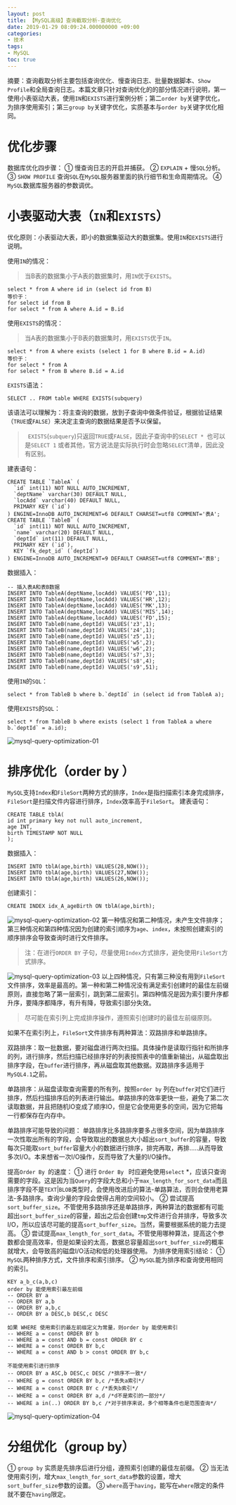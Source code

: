 ```yaml
---
layout: post
title: 【MySQL高级】查询截取分析-查询优化
date: 2019-01-29 08:09:24.000000000 +09:00
categories:
- 技术
tags:
- MySQL
toc: true
---
```


摘要：查询截取分析主要包括查询优化、慢查询日志、批量数据脚本、`Show Profile`和全局查询日志。本篇文章只针对查询优化的的部分情况进行说明，第一使用小表驱动大表，使用`IN`和`EXISTS`进行案例分析；第二`order by`关键字优化，为排序使用索引；第三`group by`关键字优化，实质基本与`order by`关键字优化相同。

# 优化步骤

数据库优化四步骤：
① 慢查询日志的开启并捕获。
② `EXPLAIN` + 慢`SQL`分析。
③ `SHOW PROFILE` 查询`SQL`在`MySQL`服务器里面的执行细节和生命周期情况。
④ `MySQL`数据库服务器的参数调优。

# 小表驱动大表（`IN`和`EXISTS`）

优化原则：小表驱动大表，即小的数据集驱动大的数据集。使用`IN`和`EXISTS`进行说明。

使用`IN`的情况：

> 当B表的数据集小于A表的数据集时，用`IN`优于`EXISTS`。

```
select * from A where id in (select id from B)
等价于：
for select id from B
for select * from A where A.id = B.id
```

使用`EXISTS`的情况：

> 当A表的数据集小于B表的数据集时，用`EXISTS`优于`IN`。

```
select * from A where exists (select 1 for B where B.id = A.id)
等价于：
for select * from A
for select * from B where B.id = A.id
```

`EXISTS`语法：

```
SELECT .. FROM table WHERE EXISTS(subquery)
```

该语法可以理解为：将主查询的数据，放到子查询中做条件验证，根据验证结果（`TRUE`或`FALSE`）来决定主查询的数据结果是否予以保留。

> ` EXISTS`(`subquery`)只返回`TRUE`或`FALSE`，因此子查询中的`SELECT * `也可以是`SELECT 1` 或者其他，官方说法是实际执行时会忽略`SELECT`清单，因此没有区别。

建表语句：

```
CREATE TABLE `TableA` (
  `id` int(11) NOT NULL AUTO_INCREMENT,
  `deptName` varchar(30) DEFAULT NULL,
  `locAdd` varchar(40) DEFAULT NULL,
  PRIMARY KEY (`id`)
) ENGINE=InnoDB AUTO_INCREMENT=6 DEFAULT CHARSET=utf8 COMMENT='表A';
CREATE TABLE `TableB` (
  `id` int(11) NOT NULL AUTO_INCREMENT,
  `name` varchar(20) DEFAULT NULL,
  `deptId` int(11) DEFAULT NULL,
  PRIMARY KEY (`id`),
  KEY `fk_dept_id` (`deptId`)
) ENGINE=InnoDB AUTO_INCREMENT=9 DEFAULT CHARSET=utf8 COMMENT='表B';
```

数据插入：

```
-- 插入表A和表B数据
INSERT INTO TableA(deptName,locAdd) VALUES('PD',11);
INSERT INTO TableA(deptName,locAdd) VALUES('HR',12);
INSERT INTO TableA(deptName,locAdd) VALUES('MK',13);
INSERT INTO TableA(deptName,locAdd) VALUES('MIS',14);
INSERT INTO TableA(deptName,locAdd) VALUES('FD',15);
INSERT INTO TableB(name,deptId) VALUES('z3',1);
INSERT INTO TableB(name,deptId) VALUES('z4',1);
INSERT INTO TableB(name,deptId) VALUES('z5',1);
INSERT INTO TableB(name,deptId) VALUES('w5',2);
INSERT INTO TableB(name,deptId) VALUES('w6',2);
INSERT INTO TableB(name,deptId) VALUES('s7',3);
INSERT INTO TableB(name,deptId) VALUES('s8',4);
INSERT INTO TableB(name,deptId) VALUES('s9',51);
```

使用`IN`的`SQL`：

```
select * from TableB b where b.`deptId` in (select id from TableA a);
```

使用`EXISTS`的`SQL`：

```
select * from TableB b where exists (select 1 from TableA a where b.`deptId` = a.id);
```
![mysql-query-optimization-01](https://github.com/LensXiong/hexo_source_code/blob/master/img/technology/2019/mysql-query-optimization/01.jpg?raw=true)

# 排序优化（order by ）
`MySQL`支持`Index`和`FileSort`两种方式的排序，`Index`是指扫描索引本身完成排序，`FileSort`是扫描文件内容进行排序，`Index`效率高于`FileSort`。
建表语句：
```
CREATE TABLE tblA(
id int primary key not null auto_increment,
age INT,
birth TIMESTAMP NOT NULL
);
```
数据插入：
```
INSERT INTO tblA(age,birth) VALUES(28,NOW());
INSERT INTO tblA(age,birth) VALUES(27,NOW());
INSERT INTO tblA(age,birth) VALUES(26,NOW());
```
创建索引：
```
CREATE INDEX idx_A_ageBirth ON tblA(age,birth);
```
![mysql-query-optimization-02](https://github.com/LensXiong/hexo_source_code/blob/master/img/technology/2019/mysql-query-optimization/02.jpg?raw=true)
第一种情况和第二种情况，未产生文件排序；第三种情况和第四种情况因为创建的索引顺序为`age`、`index`，未按照创建索引的顺序排序会导致查询时进行文件排序。
>  注：在进行`ORDER BY` 子句，尽量使用`Index`方式排序，避免使用`FileSort`方式排序。

![mysql-query-optimization-03](https://github.com/LensXiong/hexo_source_code/blob/master/img/technology/2019/mysql-query-optimization/03.jpg?raw=true)
以上四种情况，只有第三种没有用到`FileSort`文件排序，效率是最高的。第一种和第二种情况没有满足索引创建时的最佳左前缀原则，直接忽略了第一层索引，跳到第二层索引。第四种情况是因为索引要升序都升序，要降序都降序，有升有降，导致索引部分失效。
> 尽可能在索引列上完成排序操作，遵照索引创建时的最佳左前缀原则。

如果不在索引列上，`FileSort`文件排序有两种算法：双路排序和单路排序。

双路排序：取一批数据，要对磁盘进行两次扫描。具体操作是读取行指针和所排序的列，进行排序，然后扫描已经排序好的列表按照表中的值重新输出，从磁盘取出排序字段，在`buffer`进行排序，再从磁盘取其他数据。双路排序多适用于`MySQL4.1`之前。

单路排序：从磁盘读取查询需要的所有列，按照`order by` 列在`buffer`对它们进行排序，然后扫描排序后的列表进行输出。单路排序的效率更快一些，避免了第二次读取数据，并且把随机IO变成了顺序IO，但是它会使用更多的空间，因为它把每一行都保存在内存中。

单路排序可能导致的问题：
单路排序比多路排序要多占很多空间，因为单路排序一次性取出所有的字段，会导致取出的数据总大小超出`sort_buffer`的容量，导致每次只能取`sort_buffer`容量大小的数据进行排序，排完再取，再排.....从而导致多次I/O。本来想省一次I/O操作，反而导致了大量的I/O操作。

提高`Order By `的速度：
① 进行 `Order By ` 时应避免使用`select` *，应该只查询需要的字段。这是因为当`Query`的字段大总和小于`max_length_for_sort_data`而且排序字段不是`TEXT`|`BLOB`类型时，会使用改进后的算法-单路算法，否则会使用老算法-多路排序。查询少量的字段会使得占用的空间较小。
② 尝试提高`sort_buffer_size`。不管使用多路排序还是单路排序，两种算法的数据都有可能超出`sort_buffer_size`的容量，超出之后会创建`tmp`文件进行合并排序，导致多次I/O，所以应该尽可能的提高`sort_buffer_size`。当然，需要根据系统的能力去提高。
③  尝试提高`max_length_for_sort_data`。不管使用哪种算法，提高这个参数都会提高效率，但是如果设的太高，数据总容量超出`sort_buffer_size`的概率就增大，会导致高的磁盘I/O活动和低的处理器使用。
为排序使用索引结论：
① `MySQL`两种排序方式，文件排序和索引排序。
② `MySQL`能为排序和查询使用相同的索引。

```
KEY a_b_c(a,b,c)
order by 能使用索引最左前缀
-- ORDER BY a
-- ORDER BY a,b
-- ORDER BY a,b,c
-- ORDER BY a DESC,b DESC,c DESC

如果 WHERE 使用索引的最左前缀定义为常量，则order by 能使用索引
-- WHERE a = const ORDER BY b
-- WHERE a = const AND b = const ORDER BY c
-- WHERE a = const ORDER BY b,c
-- WHERE a = const AND b > const ORDER BY b,c

不能使用索引进行排序
-- ORDER BY a ASC,b DESC,c DESC /*排序不一致*/
-- WHERE g = const ORDER BY b,c /*丢失a索引*/
-- WHERE a = const ORDER BY c /*丢失b索引*/
-- WHERE a = const ORDER BY a,d /*d不是索引的一部分*/
-- WHERE a in(..) ORDER BY b,c /*对于排序来说，多个相等条件也是范围查询*/
```
![mysql-query-optimization-04](https://github.com/LensXiong/hexo_source_code/blob/master/img/technology/2019/mysql-query-optimization/04.jpg?raw=true)
# 分组优化（group by）

① `group by` 实质是先排序后进行分组，遵照索引创建的最佳左前缀。
② 当无法使用索引列，增大`max_length_for_sort_data`参数的设置，增大`sort_buffer_size`参数的设置。
③ `where`高于`having`，能写在`where`限定的条件就不要在`having`限定。
